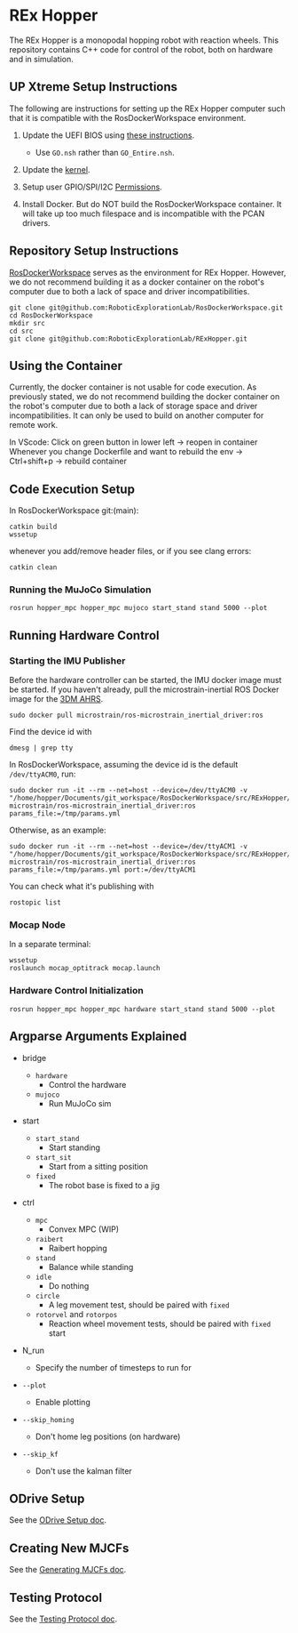 # REx Hopper

The REx Hopper is a monopodal hopping robot with reaction wheels. This repository contains C++ code for control of the robot, both on hardware and in simulation.

## UP Xtreme Setup Instructions

The following are instructions for setting up the REx Hopper computer such that it is compatible with the RosDockerWorkspace environment.

1. Update the UEFI BIOS using [these instructions](https://downloads.up-community.org/download/up-xtreme-uefi-bios-v1-9/).
   - Use `GO.nsh` rather than `GO_Entire.nsh`.

2. Update the [kernel](https://github.com/up-board/up-community/wiki/Ubuntu_20.04).

3. Setup user GPIO/SPI/I2C [Permissions](https://github.com/up-board/up-community/wiki/Ubuntu_20.04#enable-the-hat-functionality-from-userspace).

4. Install Docker. But do NOT build the RosDockerWorkspace container. It will take up too much filespace and is incompatible with the PCAN drivers.

## Repository Setup Instructions

[RosDockerWorkspace](https://github.com/RoboticExplorationLab/RosDockerWorkspace) serves as the environment for REx Hopper. However, we do not recommend building it as a docker container on the robot's computer due to both a lack of space and driver incompatibilities.

```
git clone git@github.com:RoboticExplorationLab/RosDockerWorkspace.git
cd RosDockerWorkspace
mkdir src
cd src
git clone git@github.com:RoboticExplorationLab/RExHopper.git
```

## Using the Container
Currently, the docker container is not usable for code execution. As previously stated, we do not recommend building the docker container on the robot's computer due to both a lack of storage space and driver incompatibilities. It can only be used to build on another computer for remote work.

In VScode:
Click on green button in lower left -> reopen in container
Whenever you change Dockerfile and want to rebuild the env ->  Ctrl+shift+p -> rebuild container


<!-- ## First Time Setup of the 3DMCX5  (This is wrong)
1. Install [SensorConnect](https://www.microstrain.com/software/sensorconnect) on a Windows computer. Connect the 3DMCX5 by USB.
2. In SensorConnect, set the sensor ranges:
   - Accelerometer: 20g
   - Gyroscope: 500 deg/s
3. Set UART Baud Rate to 921600.
4. In Configuration > Mounting, set the following transformation in Euler Angles:
   [-0.5236, 0, 1.571]  (-30, 0, 90 deg)  <- cv7 actually this needs to  be set in the params.yml...
   [0, 0.5236, -1.571]  <- cx5
5. Save to startup configuration and disconnect. Connect to the Hopper computer via USB. -->


## Code Execution Setup
In RosDockerWorkspace git:(main):

```
catkin build 
wssetup
```

whenever you add/remove header files, or if you see clang errors:

```
catkin clean
```

### Running the MuJoCo Simulation

```
rosrun hopper_mpc hopper_mpc mujoco start_stand stand 5000 --plot
```

## Running Hardware Control

### Starting the IMU Publisher
Before the hardware controller can be started, the IMU docker image must be started. If you haven't already, pull the microstrain-inertial ROS Docker image for the [3DM AHRS](https://hub.docker.com/r/microstrain/ros-microstrain_inertial_driver).

```
sudo docker pull microstrain/ros-microstrain_inertial_driver:ros
```

Find the device id with 

```
dmesg | grep tty
```

In RosDockerWorkspace, assuming the device id is the default `/dev/ttyACM0`, run:

```
sudo docker run -it --rm --net=host --device=/dev/ttyACM0 -v "/home/hopper/Documents/git_workspace/RosDockerWorkspace/src/RExHopper/params.yml:/tmp/params.yml" microstrain/ros-microstrain_inertial_driver:ros params_file:=/tmp/params.yml
```
Otherwise, as an example:
```
sudo docker run -it --rm --net=host --device=/dev/ttyACM1 -v "/home/hopper/Documents/git_workspace/RosDockerWorkspace/src/RExHopper/params.yml:/tmp/params.yml" microstrain/ros-microstrain_inertial_driver:ros params_file:=/tmp/params.yml port:=/dev/ttyACM1
```

You can check what it's publishing with 
```
rostopic list
```

### Mocap Node
In a separate terminal:
```
wssetup
roslaunch mocap_optitrack mocap.launch
```
### Hardware Control Initialization
```
rosrun hopper_mpc hopper_mpc hardware start_stand stand 5000 --plot
```

## Argparse Arguments Explained

   - bridge
      - `hardware`
         - Control the hardware
      - `mujoco`  
         - Run MuJoCo sim
   
   - start
      - `start_stand`
         - Start standing
      - `start_sit`
         - Start from a sitting position
      - `fixed`
         - The robot base is fixed to a jig

   - ctrl
      - `mpc`
         - Convex MPC (WIP)
      - `raibert`
         - Raibert hopping
      - `stand`
         - Balance while standing
      - `idle`
         - Do nothing
      - `circle`
         - A leg movement test, should be paired with `fixed`
      - `rotorvel` and `rotorpos`
         - Reaction wheel movement tests, should be paired with `fixed` start

   - N_run
      - Specify the number of timesteps to run for
   - `--plot`
      - Enable plotting
   - `--skip_homing` 
      - Don't home leg positions (on hardware)
   - `--skip_kf`
      - Don't use the kalman filter

## ODrive Setup

See the [ODrive Setup doc](docs/ODriveSetup.md).

## Creating New MJCFs

See the [Generating MJCFs doc](docs/GeneratingMJCFs.md).

## Testing Protocol

See the [Testing Protocol doc](docs/TestingProtocol.md).